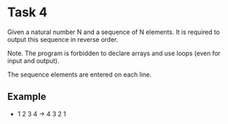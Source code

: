 # Task 4

Given a natural number N and a sequence of N elements. It is required to output this
sequence in reverse order.

Note. The program is forbidden to declare arrays and use loops (even for input and
output).

The sequence elements are entered on each line.

## Example

- 1 2 3 4 -> 4 3 2 1
